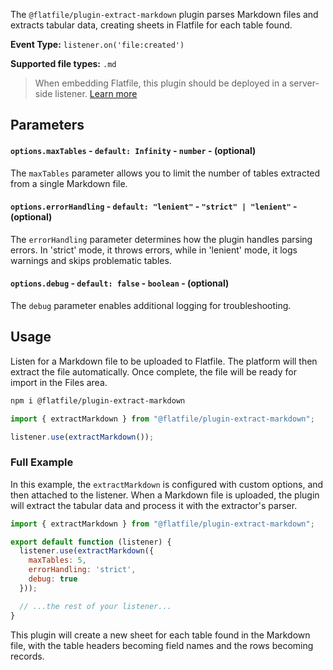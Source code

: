 <!-- START_INFOCARD -->

The `@flatfile/plugin-extract-markdown` plugin parses Markdown files and extracts tabular data, creating sheets in Flatfile for each table found.

**Event Type:** 
`listener.on('file:created')`

**Supported file types:** 
`.md`

<!-- END_INFOCARD -->

> When embedding Flatfile, this plugin should be deployed in a server-side listener. [Learn more](/docs/orchestration/listeners#listener-types)

## Parameters



#### `options.maxTables` - `default: Infinity` - `number` - (optional)
The `maxTables` parameter allows you to limit the number of tables extracted from a single Markdown file.

#### `options.errorHandling` - `default: "lenient"` - `"strict" | "lenient"` - (optional)
The `errorHandling` parameter determines how the plugin handles parsing errors. In 'strict' mode, it throws errors, while in 'lenient' mode, it logs warnings and skips problematic tables.

#### `options.debug` - `default: false` - `boolean` - (optional)
The `debug` parameter enables additional logging for troubleshooting.

## Usage

Listen for a Markdown file to be uploaded to Flatfile. The platform will then extract the file automatically. Once complete, the file will be ready for import in the Files area.

```bash Install
npm i @flatfile/plugin-extract-markdown
```

```js import
import { extractMarkdown } from "@flatfile/plugin-extract-markdown";
```

```js listener.js
listener.use(extractMarkdown());
```

### Full Example

In this example, the `extractMarkdown` is configured with custom options, and then attached to the listener. When a Markdown file is uploaded, the plugin will extract the tabular data and process it with the extractor's parser.

```javascript
import { extractMarkdown } from "@flatfile/plugin-extract-markdown";

export default function (listener) {
  listener.use(extractMarkdown({
    maxTables: 5,
    errorHandling: 'strict',
    debug: true
  }));

  // ...the rest of your listener...
}
```

This plugin will create a new sheet for each table found in the Markdown file, with the table headers becoming field names and the rows becoming records.
